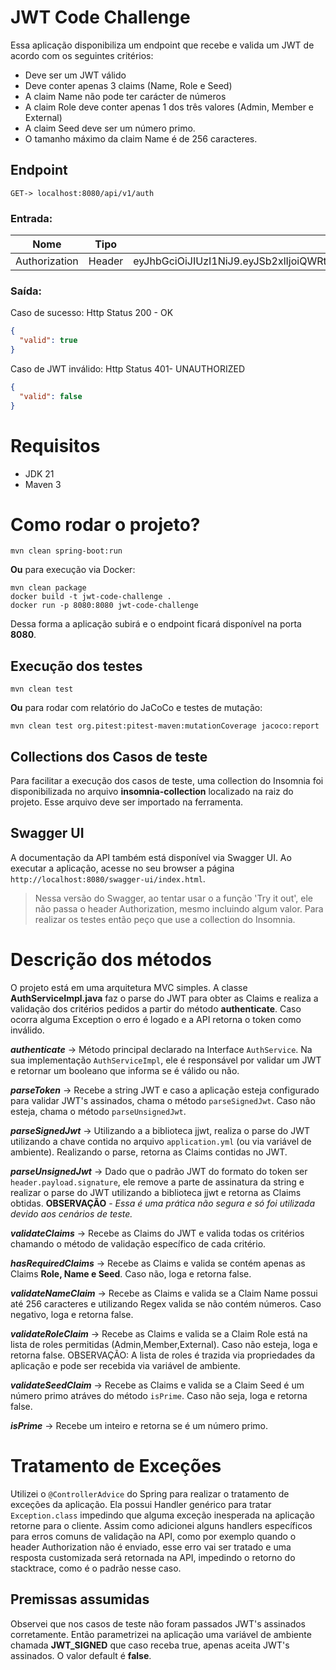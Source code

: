 # JWT Code Challenge
Essa aplicação disponibiliza um endpoint que recebe e valida um JWT de acordo com os seguintes critérios:
-   Deve ser um JWT válido
-   Deve conter apenas 3 claims (Name, Role e Seed)
-   A claim Name não pode ter carácter de números
-   A claim Role deve conter apenas 1 dos três valores (Admin, Member e External)
-   A claim Seed deve ser um número primo.
-   O tamanho máximo da claim Name é de 256 caracteres.

## Endpoint
```
GET-> localhost:8080/api/v1/auth
```
### Entrada:
|  Nome          |Tipo                           |Valor de exemplo                         |
|----------------|-------------------------------|-----------------------------|
|Authorization   |Header                         |eyJhbGciOiJIUzI1NiJ9.eyJSb2xlIjoiQWRtaW4iLCJTZWVkIjoiNzg0MSIsIk5hbWUiOiJUb25pbmhvIEFyYXVqbyJ9.QY05sIjtrcJnP533kQNk8QXcaleJ1Q01jWY_ZzIZuAg          |

### Saída:
Caso de sucesso:
Http Status 200 - OK
```json
{
  "valid": true
}
```
Caso de JWT inválido:
Http Status 401- UNAUTHORIZED
```json
{
  "valid": false
}
```
# Requisitos
- JDK 21
- Maven 3

# Como rodar o projeto?
```
mvn clean spring-boot:run
```
**Ou** para execução via Docker:
```
mvn clean package
docker build -t jwt-code-challenge .
docker run -p 8080:8080 jwt-code-challenge
```
Dessa forma a aplicação subirá e o endpoint ficará disponível na porta **8080**.

## Execução dos testes
```
mvn clean test
```
**Ou** para rodar com relatório do JaCoCo e testes de mutação:
```
mvn clean test org.pitest:pitest-maven:mutationCoverage jacoco:report
```

## Collections dos Casos de teste
Para facilitar a execução dos casos de teste, uma collection do Insomnia foi disponibilizada no arquivo **insomnia-collection** localizado na raiz do projeto. Esse arquivo deve ser importado na ferramenta.

## Swagger UI
A documentação da API também está disponível via Swagger UI. Ao executar a aplicação, acesse no seu browser a página `http://localhost:8080/swagger-ui/index.html`.
> Nessa versão do Swagger, ao tentar usar o a função 'Try it out', ele não passa o header Authorization, mesmo incluindo algum valor. Para realizar os testes então peço que use a collection do Insomnia.

# Descrição dos métodos
O projeto está em uma arquitetura MVC simples. A classe **AuthServiceImpl.java** faz o parse do JWT para obter as Claims e realiza a validação dos critérios pedidos a partir do método **authenticate**. Caso ocorra alguma Exception o erro é logado e a API retorna o token como inválido.

***authenticate*** -> Método principal declarado na Interface ``AuthService``. Na sua implementação ``AuthServiceImpl``, ele é responsável por validar um JWT e retornar um booleano que informa se é válido ou não.

***parseToken*** -> Recebe a string JWT e caso a aplicação esteja configurado para validar JWT's assinados, chama o método ``parseSignedJwt``. Caso não esteja, chama o método ``parseUnsignedJwt``.

***parseSignedJwt*** -> Utilizando a a biblioteca jjwt, realiza o parse do JWT utilizando a chave contida no arquivo ``application.yml`` (ou via variável de ambiente). Realizando o parse, retorna as Claims contidas no JWT.

***parseUnsignedJwt*** -> Dado que o padrão JWT do formato do token ser ``header.payload.signature``, ele remove a parte de assinatura da string e realizar o parse do JWT utilizando a biblioteca jjwt e retorna as Claims obtidas. **OBSERVAÇÃO** - *Essa é uma prática não segura e só foi utilizada devido aos cenários de teste.*

***validateClaims*** -> Recebe as Claims do JWT e valida todas os critérios chamando o método de validação específico de cada critério.

***hasRequiredClaims*** -> Recebe as Claims e valida se contém apenas as Claims **Role, Name e Seed**. Caso não, loga e retorna false.

***validateNameClaim*** -> Recebe as Claims e valida se a Claim Name possui até 256 caracteres e utilizando Regex valida se não contém números. Caso negativo, loga e retorna false.

***validateRoleClaim*** -> Recebe as Claims e valida se a Claim Role está na lista de roles permitidas (Admin,Member,External). Caso não esteja, loga e retorna false. OBSERVAÇÃO: A lista de roles é trazida via propriedades da aplicação e pode ser recebida via variável de ambiente.

***validateSeedClaim*** -> Recebe as Claims e valida se a Claim Seed é um número primo atráves do método ``isPrime``. Caso não seja, loga e retorna false.

***isPrime*** -> Recebe um inteiro e retorna se é um número primo.

# Tratamento de Exceções
Utilizei o ``@ControllerAdvice`` do Spring para realizar o tratamento de exceções da aplicação. Ela possui Handler genérico para tratar ``Exception.class`` impedindo que alguma exceção inesperada na aplicação retorne para o cliente. Assim como adicionei alguns handlers específicos para erros comuns de validação na API, como por exemplo quando o header Authorization não é enviado, esse erro vai ser tratado e uma resposta customizada será retornada na API, impedindo o retorno do stacktrace, como é o padrão nesse caso.


## Premissas assumidas
Observei que nos casos de teste não foram passados JWT's assinados corretamente. Então parametrizei na aplicação uma variável de ambiente chamada **JWT_SIGNED** que caso receba true, apenas aceita JWT's assinados. O valor default é **false**.
